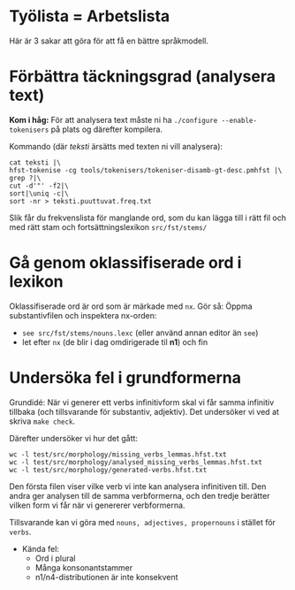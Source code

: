 # Työlista = Arbetslista

Här är 3 sakar att göra för att få en bättre språkmodell.


# Förbättra täckningsgrad (analysera text)

**Kom i håg:** För att analysera text måste ni ha `./configure --enable-tokenisers` på plats og därefter kompilera.

Kommando (där *teksti* ärsätts med texten ni vill analysera):

```
cat teksti |\
hfst-tokenise -cg tools/tokenisers/tokeniser-disamb-gt-desc.pmhfst |\
grep ?|\
cut -d'"' -f2|\
sort|\uniq -c|\
sort -nr > teksti.puuttuvat.freq.txt
```

Slik får du frekvenslista för manglande ord, som du kan lägga till i rätt fil och med rätt stam och fortsättningslexikon `src/fst/stems/`


# Gå genom oklassifiserade ord i lexikon

Oklassifiserade ord är ord som är märkade med `nx`. Gör så: Öppma substantivfilen och inspektera nx-orden:

- `see src/fst/stems/nouns.lexc` (eller använd annan editor än `see`)
- let efter ` nx ` (de blir i dag omdirigerade til **n1**) och fin

# Undersöka fel i grundformerna

Grundidé: När vi generer ett verbs infinitivform skal vi får samma infinitiv tillbaka (och tillsvarande för substantiv, adjektiv). Det undersöker vi ved at skriva `make check`.

Därefter undersöker vi hur det gått:

```
wc -l test/src/morphology/missing_verbs_lemmas.hfst.txt 
wc -l test/src/morphology/analysed_missing_verbs_lemmas.hfst.txt
wc -l test/src/morphology/generated-verbs.hfst.txt 
```

Den första filen viser vilke verb vi inte kan analysera infinitiven till. Den andra ger analysen till de samma verbformerna, och den tredje berätter vilken form vi får när vi genererer verbformerna.

Tillsvarande kan vi göra med `nouns, adjectives, propernouns` i stället för `verbs`.

- Kända fel:
	- Ord i plural
	- Många konsonantstammer
	- n1/n4-distributionen är inte konsekvent


